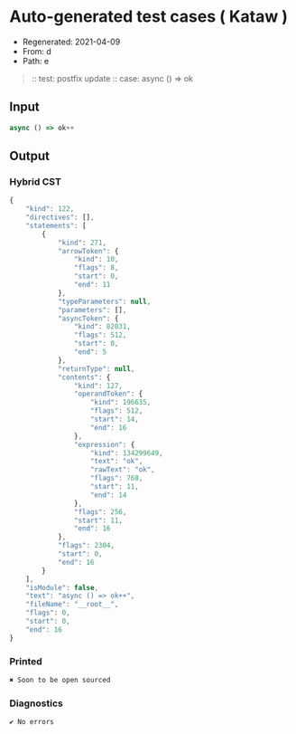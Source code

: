 # Auto-generated test cases ( Kataw )
- Regenerated: 2021-04-09
- From: d
- Path: e
> :: test: postfix update
> :: case: async () => ok
## Input

`````js
async () => ok++
`````

## Output

### Hybrid CST

```javascript
{
    "kind": 122,
    "directives": [],
    "statements": [
        {
            "kind": 271,
            "arrowToken": {
                "kind": 10,
                "flags": 8,
                "start": 0,
                "end": 11
            },
            "typeParameters": null,
            "parameters": [],
            "asyncToken": {
                "kind": 82031,
                "flags": 512,
                "start": 0,
                "end": 5
            },
            "returnType": null,
            "contents": {
                "kind": 127,
                "operandToken": {
                    "kind": 196635,
                    "flags": 512,
                    "start": 14,
                    "end": 16
                },
                "expression": {
                    "kind": 134299649,
                    "text": "ok",
                    "rawText": "ok",
                    "flags": 768,
                    "start": 11,
                    "end": 14
                },
                "flags": 256,
                "start": 11,
                "end": 16
            },
            "flags": 2304,
            "start": 0,
            "end": 16
        }
    ],
    "isModule": false,
    "text": "async () => ok++",
    "fileName": "__root__",
    "flags": 0,
    "start": 0,
    "end": 16
}
```

### Printed

```javascript
✖ Soon to be open sourced
```

### Diagnostics

```javascript
✔ No errors
```

